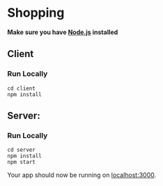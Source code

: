 # Shopping
**Make sure you have [Node.js](https://nodejs.org/en/) installed**
## Client
### Run Locally
```
cd client
npm install
```

## Server:
### Run Locally
```
cd server
npm install
npm start
```
Your app should now be running on [localhost:3000](http://localhost:3000/).
